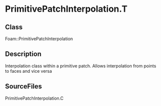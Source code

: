 # PrimitivePatchInterpolation.T 
## Class
Foam::PrimitivePatchInterpolation

## Description
Interpolation class within a primitive patch. Allows interpolation from
points to faces and vice versa

## SourceFiles
PrimitivePatchInterpolation.C

